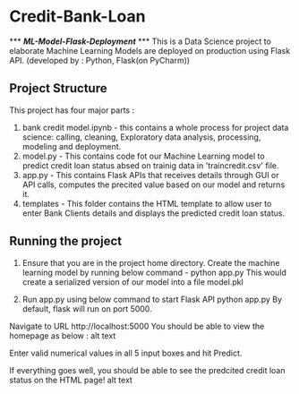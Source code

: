 # Credit-Bank-Loan

*** ***ML-Model-Flask-Deployment*** ***
This is a Data Science project to elaborate Machine Learning Models are deployed on production using Flask API.
(developed by : Python, Flask(on PyCharm))

## Project Structure
This project has four major parts :

1. bank credit model.ipynb - this contains a whole process for project data science: calling, cleaning, Exploratory data analysis, processing, modeling and deployment.
2. model.py - This contains code fot our Machine Learning model to predict credit loan status absed on trainig data in 'traincredit.csv' file.
3. app.py - This contains Flask APIs that receives details through GUI or API calls, computes the precited value based on our model and returns it.
4. templates - This folder contains the HTML template to allow user to enter Bank Clients details and displays the predicted credit loan status. 

## Running the project

1. Ensure that you are in the project home directory. Create the machine learning model by running below command -
python app.py
This would create a serialized version of our model into a file model.pkl

2. Run app.py using below command to start Flask API
python app.py
By default, flask will run on port 5000.

Navigate to URL http://localhost:5000
You should be able to view the homepage as below : alt text

Enter valid numerical values in all 5 input boxes and hit Predict.

If everything goes well, you should be able to see the predcited credit loan status on the HTML page! alt text

